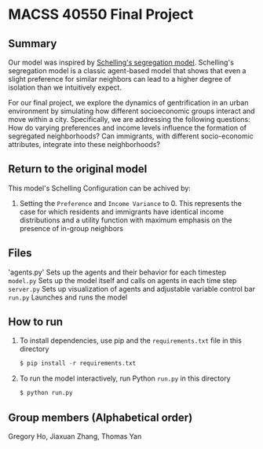 # MACSS 40550 Final Project

## Summary
Our model was inspired by [Schelling's segregation model](https://github.com/jmclip/MACSS-40550-ABM/tree/main/2_Schelling/mesa_schelling). Schelling's segregation model is a classic agent-based model that shows that even a slight preference for similar neighbors can lead to a higher degree of isolation than we intuitively expect. 

For our final project, we explore the dynamics of gentrification in an urban environment by simulating how different socioeconomic groups interact and move within a city. Specifically, we are addressing the following questions: How do varying preferences and income levels influence the formation of segregated neighborhoods? Can immigrants, with different socio-economic attributes, integrate into these neighborhoods?


## Return to the original model
This model's Schelling Configuration can be achived by:
1. Setting the `Preference` and `Income Variance` to 0. This represents the case for which residents and immigrants have identical income distributions and a utility function with maximum emphasis on the presence of in-group neighbors


## Files
'agents.py' Sets up the agents and their behavior for each timestep\
`model.py` Sets up the model itself and calls on agents in each time step\
`server.py` Sets up visualization of agents and adjustable variable control bar\
`run.py` Launches and runs the model

## How to run
1. To install dependencies, use pip and the `requirements.txt` file in this directory
   ```python
   $ pip install -r requirements.txt
3. To run the model interactively, run Python `run.py` in this directory
   ```python
   $ python run.py

## Group members (Alphabetical order)
Gregory Ho, Jiaxuan Zhang, Thomas Yan

